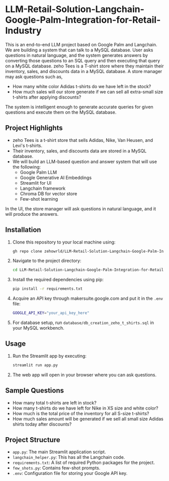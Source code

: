 # LLM-Retail-Solution-Langchain-Google-Palm-Integration-for-Retail-Industry

This is an end-to-end LLM project based on Google Palm and Langchain. We are building a system that can talk to a MySQL database. User asks questions in natural language, and the system generates answers by converting those questions to an SQL query and then executing that query on a MySQL database. zeho Tees is a T-shirt store where they maintain their inventory, sales, and discounts data in a MySQL database. A store manager may ask questions such as,

- How many white color Adidas t-shirts do we have left in the stock?
- How much sales will our store generate if we can sell all extra-small size t-shirts after applying discounts?

The system is intelligent enough to generate accurate queries for given questions and execute them on the MySQL database.

## Project Highlights

- zeho Tees is a t-shirt store that sells Adidas, Nike, Van Heusen, and Levi's t-shirts.
- Their inventory, sales, and discounts data are stored in a MySQL database.
- We will build an LLM-based question and answer system that will use the following:
  - Google Palm LLM
  - Google Generative AI Embeddings
  - Streamlit for UI
  - Langchain framework
  - Chroma DB for vector store
  - Few-shot learning

In the UI, the store manager will ask questions in natural language, and it will produce the answers.

## Installation

1. Clone this repository to your local machine using:

   ```bash
   gh repo clone zehowrld/LLM-Retail-Solution-Langchain-Google-Palm-Integration-for-Retail-Industry
   ```

2. Navigate to the project directory:

   ```bash
   cd LLM-Retail-Solution-Langchain-Google-Palm-Integration-for-Retail-Industry
   ```

3. Install the required dependencies using pip:

   ```bash
   pip install -r requirements.txt
   ```

4. Acquire an API key through makersuite.google.com and put it in the `.env` file:

   ```bash
   GOOGLE_API_KEY="your_api_key_here"
   ```

5. For database setup, run `database/db_creation_zeho_t_shirts.sql` in your MySQL workbench.

## Usage

1. Run the Streamlit app by executing:

   ```bash
   streamlit run app.py
   ```

2. The web app will open in your browser where you can ask questions.

## Sample Questions

- How many total t-shirts are left in stock?
- How many t-shirts do we have left for Nike in XS size and white color?
- How much is the total price of the inventory for all S-size t-shirts?
- How much sales amount will be generated if we sell all small size Adidas shirts today after discounts?

## Project Structure

- `app.py`: The main Streamlit application script.
- `langchain_helper.py`: This has all the Langchain code.
- `requirements.txt`: A list of required Python packages for the project.
- `few_shots.py`: Contains few-shot prompts.
- `.env`: Configuration file for storing your Google API key.
```
